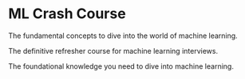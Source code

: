 # ML Crash Course

The fundamental concepts to dive into the world of machine learning.

The definitive refresher course for machine learning interviews.

The foundational knowledge you need to dive into machine learning.
